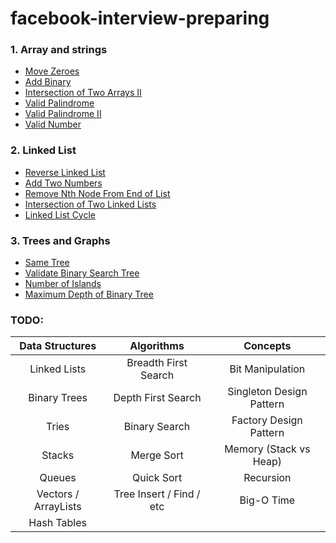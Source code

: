 # facebook-interview-preparing

### 1. Array and strings
 - [Move Zeroes](1.array-and-strings/1.move-zeroes.md)
 - [Add Binary](1.array-and-strings/2.add-binary.md)
 - [Intersection of Two Arrays II](1.array-and-strings/3.intersection-of-two-arrays-II.md)
 - [Valid Palindrome](1.array-and-strings/5-valid-palindrome.md)
 - [Valid Palindrome II](1.array-and-strings/6-valid-palindrome-II.md)
 - [Valid Number](1.array-and-strings/7-valid-number.md)

### 2. Linked List
 - [Reverse Linked List](2.linked-list/1.reverse-linked-list.md)
 - [Add Two Numbers](./2.linked-list/2.add-two-numbers.md)
 - [Remove Nth Node From End of List](./2.linked-list/3.remove-nth-node-from-end-of-list.md)
 - [Intersection of Two Linked Lists](./2.linked-list/4.intersection-of-two-linked-lists.md)
 - [Linked List Cycle](./2.linked-list/6.linked-list-cycle.md)
 
### 3. Trees and Graphs
 - [Same Tree](./3.trees-and-graphs/1.same-tree.md)
 - [Validate Binary Search Tree](./3.trees-and-graphs/2.validate-binary-search-tree.md)
 - [Number of Islands](./3.trees-and-graphs/8.number-of-Islands.md)
 - [Maximum Depth of Binary Tree](./3.trees-and-graphs/104.maximum-depth-of-binary-tree.md)

### TODO:

| Data Structures      | Algorithms               | Concepts                 |
| :------------------: | :----------------------: | :----------------------: |
| Linked Lists         | Breadth First Search     | Bit Manipulation         |
| Binary Trees         | Depth First Search       | Singleton Design Pattern |
| Tries                | Binary Search            | Factory Design Pattern   |
| Stacks               | Merge Sort               | Memory (Stack vs Heap)   |
| Queues               | Quick Sort               | Recursion                |
| Vectors / ArrayLists | Tree Insert / Find / etc | Big-O Time               |
| Hash Tables          |                          |                          |